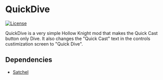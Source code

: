# QuickDive

[![License](https://img.shields.io/badge/license-MIT-green)](./LICENSE)

QuickDive is a very simple Hollow Knight mod that makes the Quick Cast button only Dive. It also changes the "Quick Cast" text in the controls custimization screen to "Quick Dive".

## Dependencies

- [Satchel](https://github.com/PrashantMohta/Satchel)
